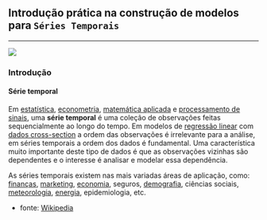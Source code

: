 ## Introdução prática na construção de modelos para `Séries Temporais`
---

![](https://upload.wikimedia.org/wikipedia/commons/thumb/0/0b/Series-Temporal-Aleatoria-Sazonal.png/800px-Series-Temporal-Aleatoria-Sazonal.png)

### **Introdução**

#### **Série temporal**

Em [estatística](https://pt.wikipedia.org/wiki/Estat%C3%ADstica), [econometria](https://pt.wikipedia.org/wiki/Econometria), [matemática aplicada](https://pt.wikipedia.org/wiki/Matem%C3%A1tica_aplicada) e [processamento de sinais](https://pt.wikipedia.org/wiki/Processamento_de_sinais), uma **série temporal** é uma coleção de observações feitas sequencialmente ao longo do tempo. Em modelos de [regressão linear](https://pt.wikipedia.org/wiki/Regress%C3%A3o_linear) com [dados cross-section](https://pt.wikipedia.org/wiki/Dados_cross-section) a ordem das observações é irrelevante para a análise, em séries temporais a ordem dos dados é fundamental. Uma característica muito importante deste tipo de dados é que as observações vizinhas são dependentes e o interesse é analisar e modelar essa dependência.

As séries temporais existem nas mais variadas áreas de aplicação, como: [finanças](https://pt.wikipedia.org/wiki/Finan%C3%A7as), [marketing](https://pt.wikipedia.org/wiki/Marketing), [economia](https://pt.wikipedia.org/wiki/Economia), seguros, [demografia](https://pt.wikipedia.org/wiki/Demografia), ciências sociais, [meteorologia](https://pt.wikipedia.org/wiki/Meteorologia), [energia](https://pt.wikipedia.org/wiki/Energia), epidemiologia, etc.

- fonte: [Wikipedia](https://pt.wikipedia.org/wiki/S%C3%A9rie_temporal)


